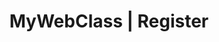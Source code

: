 ---
title: "MyWebClass | Register"
meta_title: "MyWebClass | Register"
description: "Contact MyWebClass for any questions, concerns, or feedback about our courses or platform. Our friendly and knowledgeable support team is available 24/7 to assist you. Whether you need help with enrolling in a course, accessing course materials, or troubleshooting technical issues, we're here to help. You can reach us by phone, email, or through our online contact form. Join the MyWebClass community today and let us help you achieve your learning goals!"
ogTitle: "MyWebClass | Register"
layout: "contact"
draft: false
---